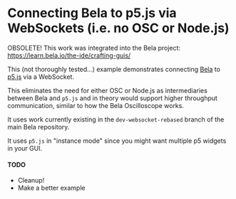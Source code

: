 # Connecting Bela to p5.js via WebSockets (i.e. no OSC or Node.js)

OBSOLETE! This work was integrated into the Bela project: https://learn.bela.io/the-ide/crafting-guis/

This (not thoroughly tested...) example demonstrates connecting [Bela](http://bela.io) to [p5.js](http://p5js.org) via a WebSocket.

This eliminates the need for either OSC or Node.js as intermediaries between Bela and `p5.js` and in theory would support higher throughput communication, similar to how the Bela Oscilloscope works.

It uses work currently existing in the `dev-websocket-rebased` branch of the main Bela repository.

It uses `p5.js` in "instance mode" since you might want multiple p5 widgets in your GUI.

#### TODO

- Cleanup!
- Make a better example



